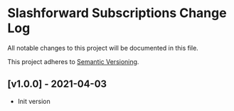 # Slashforward Subscriptions Change Log

All notable changes to this project will be documented in this file.

This project adheres to [Semantic Versioning](CONTRIBUTING.md).

## [v1.0.0] - 2021-04-03
- Init version